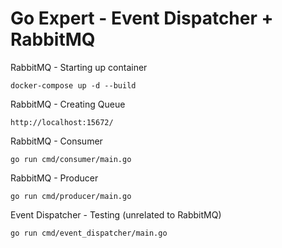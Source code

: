 # Go Expert - Event Dispatcher + RabbitMQ

RabbitMQ - Starting up container
```
docker-compose up -d --build
```

RabbitMQ - Creating Queue
```
http://localhost:15672/
```

RabbitMQ - Consumer
```
go run cmd/consumer/main.go 
```

RabbitMQ - Producer
```
go run cmd/producer/main.go 
```

Event Dispatcher - Testing (unrelated to RabbitMQ)
```
go run cmd/event_dispatcher/main.go 
```
